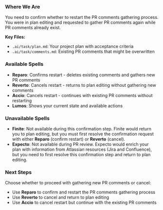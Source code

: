 ### Where We Are

You need to confirm whether to restart the PR comments gathering process. You were in plan editing and requested to gather PR comments again while PR comments already exist.

**Key Files:**

- `.ai/task/plan.md`: Your project plan with acceptance criteria
- `.ai/task/comments.md`: Existing PR comments that might be overwritten

### Available Spells

- **Reparo**: Confirms restart - deletes existing comments and gathers new PR comments
- **Reverto**: Cancels restart - returns to plan editing without gathering new comments
- **Accio**: Cancels restart - continues with existing PR comments without restarting
- **Lumos**: Shows your current state and available actions

### Unavailable Spells

- **Finite**: Not available during this confirmation step. Finite would return you to plan editing, but you must first resolve the confirmation request with either **Reparo** (confirm restart) or **Reverto** (cancel).
- **Expecto**: Not available during PR review. Expecto would enrich your plan with information from Atlassian resources (Jira and Confluence), but you need to first resolve this confirmation step and return to plan editing.

### Next Steps

Choose whether to proceed with gathering new PR comments or cancel:

- Use **Reparo** to confirm and restart the PR comments gathering process
- Use **Reverto** to cancel and return to plan editing
- Use **Accio** to cancel restart but continue with the existing PR comments
